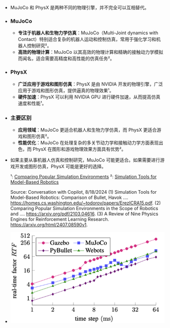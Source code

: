 - MuJoCo 和 PhysX 是两种不同的物理引擎，并不完全可以互相替代。
- ### MuJoCo
	- **专注于机器人和生物力学仿真**：MuJoCo（Multi-Joint dynamics with Contact）特别适合复杂的机器人运动和控制仿真，常用于强化学习和机器人控制研究²。
	- **高效的物理计算**：MuJoCo 以其高效的物理计算和精确的接触动力学模拟而闻名，适合需要高精度和高性能的仿真任务²。
- ### PhysX
	- **广泛应用于游戏和图形仿真**：PhysX 是由 NVIDIA 开发的物理引擎，广泛应用于游戏和图形仿真，提供逼真的物理效果¹。
	- **硬件加速**：PhysX 可以利用 NVIDIA GPU 进行硬件加速，从而提高仿真速度和性能¹。
- ### 主要区别
	- **应用领域**：MuJoCo 更适合机器人和生物力学仿真，而 PhysX 更适合游戏和图形仿真²。
	- **性能优化**：MuJoCo 在处理复杂的多关节动力学和接触动力学方面表现出色，而 PhysX 在图形和游戏物理效果方面具有优势²。
- 如果主要从事机器人仿真和控制研究，MuJoCo 可能更适合。如果需要进行游戏开发或图形仿真，PhysX 可能是更好的选择。
  
  ¹: [Comparing Popular Simulation Environments](https://arxiv.org/pdf/2103.04616)
  ²: [Simulation Tools for Model-Based Robotics](https://homes.cs.washington.edu/~todorov/papers/ErezICRA15.pdf)
  
  Source: Conversation with Copilot, 8/18/2024
  (1) Simulation Tools for Model-Based Robotics: Comparison of Bullet, Havok .... https://homes.cs.washington.edu/~todorov/papers/ErezICRA15.pdf.
  (2) Comparing Popular Simulation Environments in the Scope of Robotics and .... https://arxiv.org/pdf/2103.04616.
  (3) A Review of Nine Physics Engines for Reinforcement Learning Research. https://arxiv.org/html/2407.08590v1.
- ![截屏2024-08-18 04.31.15.png](../assets/截屏2024-08-18_04.31.15_1723926679428_0.png)
